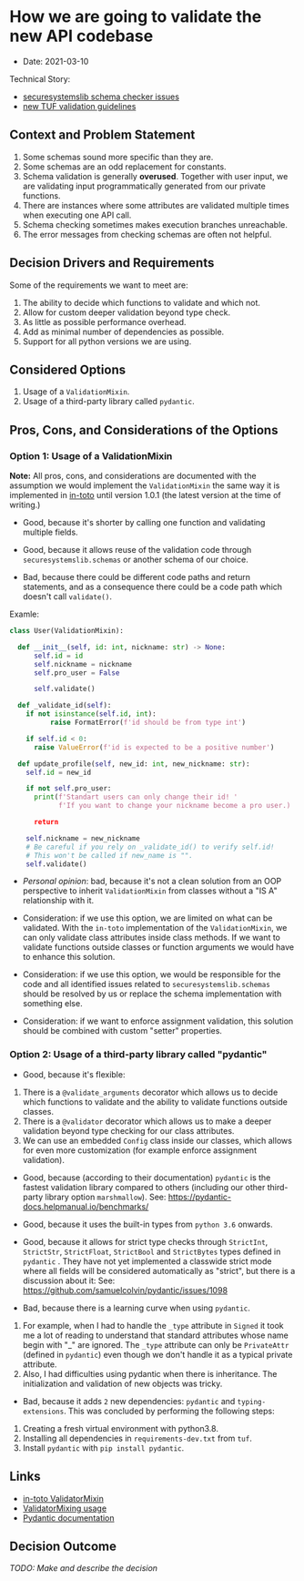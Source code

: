 # How we are going to validate the new API codebase

* Date: 2021-03-10

Technical Story:
- [securesystemslib schema checker issues](https://github.com/secure-systems-lab/securesystemslib/issues/183)
- [new TUF validation guidelines](https://github.com/theupdateframework/tuf/issues/1130)

## Context and Problem Statement

1. Some schemas sound more specific than they are.
2. Some schemas are an odd replacement for constants.
3. Schema validation is generally **overused**. Together with user input,
we are validating input programmatically generated from our private functions.
4. There are instances where some attributes are validated multiple times
when executing one API call.
5. Schema checking sometimes makes execution branches unreachable.
6. The error messages from checking schemas are often not helpful.

## Decision Drivers and Requirements
Some of the requirements we want to meet are:
1. The ability to decide which functions to validate and which not.
2. Allow for custom deeper validation beyond type check.
3. As little as possible performance overhead.
4. Add as minimal number of dependencies as possible.
5. Support for all python versions we are using.

## Considered Options
1. Usage of a `ValidationMixin`.
2. Usage of a third-party library called `pydantic`.

## Pros, Cons, and Considerations of the Options

### Option 1: Usage of a ValidationMixin

**Note:** All pros, cons, and considerations are documented with the assumption
we would implement the `ValidationMixin` the same way it is implemented in
[in-toto](https://github.com/in-toto) until version 1.0.1 (the latest
version at the time of writing.)

* Good, because it's shorter by calling one function and validating
multiple fields.

* Good, because it allows reuse of the validation code through
`securesystemslib.schemas` or another schema of our choice.

* Bad, because there could be different code paths and return statements, and as
a consequence there could be a code path which doesn't call `validate()`.

Examle:
```python
class User(ValidationMixin):

  def __init__(self, id: int, nickname: str) -> None:
      self.id = id
      self.nickname = nickname
      self.pro_user = False

      self.validate()

  def _validate_id(self):
    if not isinstance(self.id, int):
          raise FormatError(f'id should be from type int')

    if self.id < 0:
      raise ValueError(f'id is expected to be a positive number')

  def update_profile(self, new_id: int, new_nickname: str):
    self.id = new_id

    if not self.pro_user:
      print(f'Standart users can only change their id! '
            f'If you want to change your nickname become a pro user.)

      return

    self.nickname = new_nickname
    # Be careful if you rely on _validate_id() to verify self.id!
    # This won't be called if new_name is "".
    self.validate()
```

* *Personal opinion*: bad, because it's not a clean solution from an OOP
perspective to inherit `ValidationMixin` from classes without a "IS A"
relationship with it.

* Consideration: if we use this option, we are limited on what can be validated.
With the `in-toto` implementation of the `ValidationMixin`, we can only validate
class attributes inside class methods.
If we want to validate functions outside classes or function arguments we would
have to enhance this solution.

* Consideration: if we use this option, we would be responsible for the code
and all identified issues related to `securesystemslib.schemas` should be
resolved by us or replace the schema implementation with something else.

* Consideration: if we want to enforce assignment validation, this solution
should be combined with custom "setter" properties.

### Option 2: Usage of a third-party library called "pydantic"

* Good, because it's flexible:
1. There is a `@validate_arguments` decorator which allows us to decide which
functions to validate and the ability to validate functions outside classes.
2. There is a `@validator` decorator which allows us to make a deeper validation
beyond type checking for our class attributes.
3. We can use an embedded `Config` class inside our classes, which allows for
even more customization (for example enforce assignment validation).

* Good, because (according to their documentation) `pydantic` is the fastest
validation library compared to others (including our other third-party library
option `marshmallow`).
See: https://pydantic-docs.helpmanual.io/benchmarks/

* Good, because it uses the built-in types from `python 3.6` onwards.

* Good, because it allows for strict type checks through `StrictInt`, `StrictStr`,
`StrictFloat`, `StrictBool` and `StrictBytes` types defined in `pydantic` .
They have not yet implemented a classwide strict mode where all fields will be
considered automatically as "strict", but there is a discussion about it:
See: https://github.com/samuelcolvin/pydantic/issues/1098

* Bad, because there is a learning curve when using `pydantic`.
1. For example, when I had to handle the `_type` attribute in `Signed` it took me
a lot of reading to understand that standard attributes whose name begin with
"_" are ignored. The `_type` attribute can only be `PrivateAttr`
(defined in `pydantic`) even though we don't handle it as a typical private
attribute.
2. Also, I had difficulties using pydantic when there is inheritance.
The initialization and validation of new objects was tricky.

* Bad, because it adds `2` new dependencies: `pydantic` and `typing-extensions`.
This was concluded by performing the following steps:
1. Creating a fresh virtual environment with python3.8.
2. Installing all dependencies in `requirements-dev.txt` from `tuf`.
3. Install `pydantic` with `pip install pydantic`.

## Links
* [in-toto ValidatorMixin](https://github.com/in-toto/in-toto/blob/74da7a/in_toto/models/common.py#L27-L40)
* [ValidatorMixing usage](https://github.com/in-toto/in-toto/blob/74da7a/in_toto/models/layout.py#L420-L438)
* [Pydantic documentation](https://pydantic-docs.helpmanual.io/)

## Decision Outcome

*TODO: Make and describe the decision*
